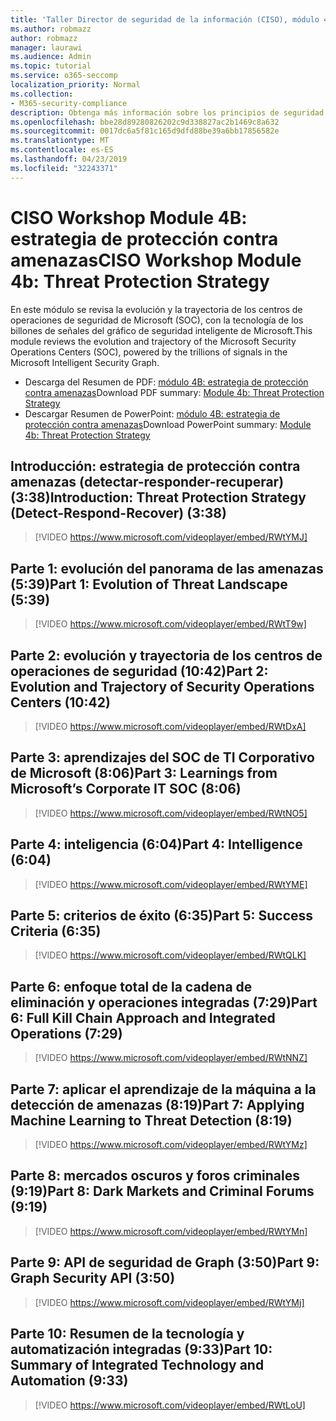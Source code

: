```yaml
---
title: 'Taller Director de seguridad de la información (CISO), módulo 4B: estrategia de protección contra amenazas'
ms.author: robmazz
author: robmazz
manager: laurawi
ms.audience: Admin
ms.topic: tutorial
ms.service: o365-seccomp
localization_priority: Normal
ms.collection:
- M365-security-compliance
description: Obtenga más información sobre los principios de seguridad y las recomendaciones para modernizar la seguridad de su organización.
ms.openlocfilehash: bbe28d89280826202c9d338827ac2b1469c8a632
ms.sourcegitcommit: 0017dc6a5f81c165d9dfd88be39a6bb17856582e
ms.translationtype: MT
ms.contentlocale: es-ES
ms.lasthandoff: 04/23/2019
ms.locfileid: "32243371"
---
```

# <a name="ciso-workshop-module-4b-threat-protection-strategy"></a><span data-ttu-id="78c02-103">CISO Workshop Module 4B: estrategia de protección contra amenazas</span><span class="sxs-lookup"><span data-stu-id="78c02-103">CISO Workshop Module 4b: Threat Protection Strategy</span></span> 

<span data-ttu-id="78c02-104">En este módulo se revisa la evolución y la trayectoria de los centros de operaciones de seguridad de Microsoft (SOC), con la tecnología de los billones de señales del gráfico de seguridad inteligente de Microsoft.</span><span class="sxs-lookup"><span data-stu-id="78c02-104">This module reviews the evolution and trajectory of the Microsoft Security Operations Centers (SOC), powered by the trillions of signals in the Microsoft Intelligent Security Graph.</span></span>

- <span data-ttu-id="78c02-105">Descarga del Resumen de PDF: [módulo 4B: estrategia de protección contra amenazas](media/ciso-workshop-4b-threat-protection-strategy.pdf)</span><span class="sxs-lookup"><span data-stu-id="78c02-105">Download PDF summary: [Module 4b: Threat Protection Strategy](media/ciso-workshop-4b-threat-protection-strategy.pdf)</span></span>
- <span data-ttu-id="78c02-106">Descargar Resumen de PowerPoint: [módulo 4B: estrategia de protección contra amenazas](https://docs.microsoft.com/office365/securitycompliance/media/ciso-workshop-4b-threat-protection-strategy.pptx)</span><span class="sxs-lookup"><span data-stu-id="78c02-106">Download PowerPoint summary: [Module 4b: Threat Protection Strategy](https://docs.microsoft.com/office365/securitycompliance/media/ciso-workshop-4b-threat-protection-strategy.pptx)</span></span>

## <a name="introduction-threat-protection-strategy-detect-respond-recover-338"></a><span data-ttu-id="78c02-107">Introducción: estrategia de protección contra amenazas (detectar-responder-recuperar) (3:38)</span><span class="sxs-lookup"><span data-stu-id="78c02-107">Introduction: Threat Protection Strategy (Detect-Respond-Recover) (3:38)</span></span>

> [!VIDEO https://www.microsoft.com/videoplayer/embed/RWtYMJ]

## <a name="part-1-evolution-of-threat-landscape-539"></a><span data-ttu-id="78c02-108">Parte 1: evolución del panorama de las amenazas (5:39)</span><span class="sxs-lookup"><span data-stu-id="78c02-108">Part 1: Evolution of Threat Landscape (5:39)</span></span>

> [!VIDEO https://www.microsoft.com/videoplayer/embed/RWtT9w]

## <a name="part-2-evolution-and-trajectory-of-security-operations-centers-1042"></a><span data-ttu-id="78c02-109">Parte 2: evolución y trayectoria de los centros de operaciones de seguridad (10:42)</span><span class="sxs-lookup"><span data-stu-id="78c02-109">Part 2: Evolution and Trajectory of Security Operations Centers (10:42)</span></span>

> [!VIDEO https://www.microsoft.com/videoplayer/embed/RWtDxA]

## <a name="part-3-learnings-from-microsofts-corporate-it-soc-806"></a><span data-ttu-id="78c02-110">Parte 3: aprendizajes del SOC de TI Corporativo de Microsoft (8:06)</span><span class="sxs-lookup"><span data-stu-id="78c02-110">Part 3: Learnings from Microsoft’s Corporate IT SOC (8:06)</span></span>

> [!VIDEO https://www.microsoft.com/videoplayer/embed/RWtNO5]

## <a name="part-4-intelligence-604"></a><span data-ttu-id="78c02-111">Parte 4: inteligencia (6:04)</span><span class="sxs-lookup"><span data-stu-id="78c02-111">Part 4: Intelligence (6:04)</span></span>

> [!VIDEO https://www.microsoft.com/videoplayer/embed/RWtYME]

## <a name="part-5-success-criteria-635"></a><span data-ttu-id="78c02-112">Parte 5: criterios de éxito (6:35)</span><span class="sxs-lookup"><span data-stu-id="78c02-112">Part 5: Success Criteria (6:35)</span></span>

> [!VIDEO https://www.microsoft.com/videoplayer/embed/RWtQLK]

## <a name="part-6-full-kill-chain-approach-and-integrated-operations-729"></a><span data-ttu-id="78c02-113">Parte 6: enfoque total de la cadena de eliminación y operaciones integradas (7:29)</span><span class="sxs-lookup"><span data-stu-id="78c02-113">Part 6: Full Kill Chain Approach and Integrated Operations (7:29)</span></span>

> [!VIDEO https://www.microsoft.com/videoplayer/embed/RWtNNZ]

## <a name="part-7-applying-machine-learning-to-threat-detection-819"></a><span data-ttu-id="78c02-114">Parte 7: aplicar el aprendizaje de la máquina a la detección de amenazas (8:19)</span><span class="sxs-lookup"><span data-stu-id="78c02-114">Part 7: Applying Machine Learning to Threat Detection (8:19)</span></span>

> [!VIDEO https://www.microsoft.com/videoplayer/embed/RWtYMz]

## <a name="part-8-dark-markets-and-criminal-forums-919"></a><span data-ttu-id="78c02-115">Parte 8: mercados oscuros y foros criminales (9:19)</span><span class="sxs-lookup"><span data-stu-id="78c02-115">Part 8: Dark Markets and Criminal Forums (9:19)</span></span>

> [!VIDEO https://www.microsoft.com/videoplayer/embed/RWtYMn]

## <a name="part-9-graph-security-api-350"></a><span data-ttu-id="78c02-116">Parte 9: API de seguridad de Graph (3:50)</span><span class="sxs-lookup"><span data-stu-id="78c02-116">Part 9: Graph Security API (3:50)</span></span>

> [!VIDEO https://www.microsoft.com/videoplayer/embed/RWtYMj]

## <a name="part-10-summary-of-integrated-technology-and-automation-933"></a><span data-ttu-id="78c02-117">Parte 10: Resumen de la tecnología y automatización integradas (9:33)</span><span class="sxs-lookup"><span data-stu-id="78c02-117">Part 10: Summary of Integrated Technology and Automation (9:33)</span></span>

> [!VIDEO https://www.microsoft.com/videoplayer/embed/RWtLoU]